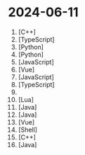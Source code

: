 # 2024-06-11

1. [](https://github.comundefined "《明日方舟》小助手，全日常一键长草！| A one-click tool for the daily tasks of Arknights, supporting all clients.") [C++]
2. [](https://github.comundefined "插件化、定制化、无广告的免费音乐播放器") [TypeScript]
3. [](https://github.comundefined "🚀 一键部署！真正的 AI 聊天机器人！支持ChatGPT、文心一言、讯飞星火、Bing、Bard、ChatGLM、POE，多账号，人设调教，虚拟女仆、图片渲染、语音发送 | 支持 QQ、Telegram、Discord、微信 等平台") [Python]
4. [](https://github.comundefined "A proxy tool to bypass GFW.") [Python]
5. [](https://github.comundefined "GB/T 7714相关的csl以及Zotero使用技巧及教程。") [JavaScript]
6. [](https://github.comundefined "🎉🎉🔥基于vue3.x 、Typescript、vite、Element plus等，适配手机、平板、pc 的后台开源免费模板库（vue2.x请切换vue-prev-admin分支）") [Vue]
7. [](https://github.comundefined "中文独立博客列表") [JavaScript]
8. [](https://github.comundefined "") [TypeScript]
9. [](https://github.comundefined "动漫磁性链接加速方案（animeTrackerList）") 
10. [](https://github.comundefined "Rime 配置：雾凇拼音 | 长期维护的简体词库") [Lua]
11. [](https://github.comundefined "禁漫天堂Github Actions下载器🧘") [Java]
12. [](https://github.comundefined "ehviewer，用爱发电，快乐前行") [Java]
13. [](https://github.comundefined "🚀🚀🚀vue admin,vue3 admin,vue3.0 admin,vue后台管理,vue-admin,vue3.0-admin,admin,vue-admin,vue-element-admin,ant-design,vue-admin-beautiful-pro,vab admin pro,vab admin plus,vue admin plus,vue admin pro") [Vue]
14. [](https://github.comundefined "Openwrt for Nanopi R1S R2S R4S R5S 香橙派 R1 Plus 固件编译 纯净版与大杂烩") [Shell]
15. [](https://github.comundefined "Qt based cross-platform GUI proxy configuration manager (backend: v2ray / sing-box)") [C++]
16. [](https://github.comundefined "🚄 FASTJSON2 is a Java JSON library with excellent performance.") [Java]
